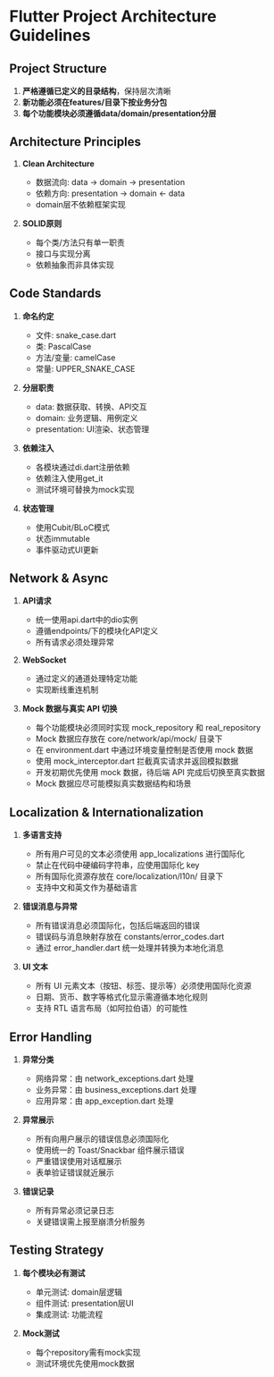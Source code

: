 # Flutter Project Architecture Guidelines

## Project Structure

1. **严格遵循已定义的目录结构**，保持层次清晰
2. **新功能必须在features/目录下按业务分包**
3. **每个功能模块必须遵循data/domain/presentation分层**

## Architecture Principles

1. **Clean Architecture**
   - 数据流向: data → domain → presentation
   - 依赖方向: presentation → domain ← data
   - domain层不依赖框架实现

2. **SOLID原则**
   - 每个类/方法只有单一职责
   - 接口与实现分离
   - 依赖抽象而非具体实现

## Code Standards

1. **命名约定**
   - 文件: snake_case.dart
   - 类: PascalCase
   - 方法/变量: camelCase
   - 常量: UPPER_SNAKE_CASE

2. **分层职责**
   - data: 数据获取、转换、API交互
   - domain: 业务逻辑、用例定义
   - presentation: UI渲染、状态管理

3. **依赖注入**
   - 各模块通过di.dart注册依赖
   - 依赖注入使用get_it
   - 测试环境可替换为mock实现

4. **状态管理**
   - 使用Cubit/BLoC模式
   - 状态immutable
   - 事件驱动式UI更新

## Network & Async

1. **API请求**
   - 统一使用api.dart中的dio实例
   - 遵循endpoints/下的模块化API定义
   - 所有请求必须处理异常

2. **WebSocket**
   - 通过定义的通道处理特定功能
   - 实现断线重连机制

3. **Mock 数据与真实 API 切换**
   - 每个功能模块必须同时实现 mock_repository 和 real_repository
   - Mock 数据应存放在 core/network/api/mock/ 目录下
   - 在 environment.dart 中通过环境变量控制是否使用 mock 数据
   - 使用 mock_interceptor.dart 拦截真实请求并返回模拟数据
   - 开发初期优先使用 mock 数据，待后端 API 完成后切换至真实数据
   - Mock 数据应尽可能模拟真实数据结构和场景

## Localization & Internationalization

1. **多语言支持**
   - 所有用户可见的文本必须使用 app_localizations 进行国际化
   - 禁止在代码中硬编码字符串，应使用国际化 key
   - 所有国际化资源存放在 core/localization/l10n/ 目录下
   - 支持中文和英文作为基础语言

2. **错误消息与异常**
   - 所有错误消息必须国际化，包括后端返回的错误
   - 错误码与消息映射存放在 constants/error_codes.dart
   - 通过 error_handler.dart 统一处理并转换为本地化消息

3. **UI 文本**
   - 所有 UI 元素文本（按钮、标签、提示等）必须使用国际化资源
   - 日期、货币、数字等格式化显示需遵循本地化规则
   - 支持 RTL 语言布局（如阿拉伯语）的可能性

## Error Handling

1. **异常分类**
   - 网络异常：由 network_exceptions.dart 处理
   - 业务异常：由 business_exceptions.dart 处理 
   - 应用异常：由 app_exception.dart 处理

2. **异常展示**
   - 所有向用户展示的错误信息必须国际化
   - 使用统一的 Toast/Snackbar 组件展示错误
   - 严重错误使用对话框展示
   - 表单验证错误就近展示

3. **错误记录**
   - 所有异常必须记录日志
   - 关键错误需上报至崩溃分析服务

## Testing Strategy

1. **每个模块必有测试**
   - 单元测试: domain层逻辑
   - 组件测试: presentation层UI
   - 集成测试: 功能流程

2. **Mock测试**
   - 每个repository需有mock实现
   - 测试环境优先使用mock数据